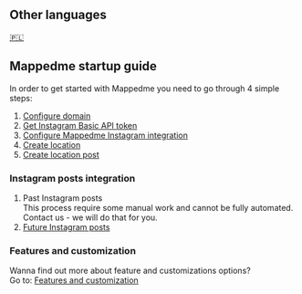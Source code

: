 ##  Other languages
[🇵🇱](pl/README.md)

## Mappedme startup guide

In order to get started with Mappedme you need to go through 4 simple steps:

1. [Configure domain](domainConfig.md)
2. [Get Instagram Basic API token](instagramToken.md)
3. [Configure Mappedme Instagram integration](instagramIntegration.md)
4. [Create location](locationCreation.md)
5. [Create location post](postCreation.md)

### Instagram posts integration
1. Past Instagram posts  
   This process require some manual work and cannot be fully automated. Contact us - we will do that for you.
3. [Future Instagram posts](instaIntegration_futurePosts.md)

### Features and customization
Wanna find out more about feature and customizations options?  
Go to: [Features and customization](features.md)
